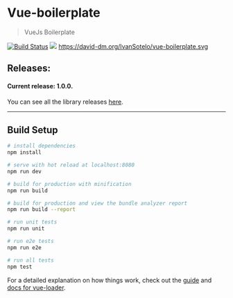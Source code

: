 # Vue-boilerplate 

> VueJs Boilerplate

[![Build Status](https://travis-ci.org/IvanSotelo/vue-boilerplate.svg?branch=master)](https://travis-ci.org/IvanSotelo/vue-boilerplate)
  <a target="_blank" href="https://www.paypal.me/IvanSotelo" title="Donate using PayPal"><img src="https://img.shields.io/badge/paypal-donate-brightgreen.svg" /></a>
  https://david-dm.org/IvanSotelo/vue-boilerplate.svg

## Releases:

#### Current release: 1.0.0.

You can see all the library releases [here](https://github.com/IvanSotelo/vue-boilerplate/releases).

---

## Build Setup

``` bash
# install dependencies
npm install

# serve with hot reload at localhost:8080
npm run dev

# build for production with minification
npm run build

# build for production and view the bundle analyzer report
npm run build --report

# run unit tests
npm run unit

# run e2e tests
npm run e2e

# run all tests
npm test
```

For a detailed explanation on how things work, check out the [guide](http://vuejs-templates.github.io/webpack/) and [docs for vue-loader](http://vuejs.github.io/vue-loader).
